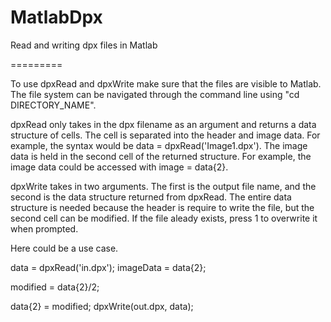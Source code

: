 MatlabDpx
=========

Read and writing dpx files in Matlab

=========

To use dpxRead and dpxWrite make sure that the files are visible to Matlab. The file system can be navigated through the command line using "cd DIRECTORY_NAME".

dpxRead only takes in the dpx filename as an argument and returns a data structure of cells. The cell is separated into the header and image data. For example, the syntax would be data = dpxRead('Image1.dpx'). The image data is held in the second cell of the returned structure. For example, the image data could be accessed with image = data{2}.

dpxWrite takes in two arguments. The first is the output file name, and the second is the data structure returned from dpxRead. The entire data structure is needed because the header is require to write the file, but the second cell can be modified. If the file aleady exists, press 1 to overwrite it when prompted.

Here could be a use case.

data = dpxRead('in.dpx');
imageData = data{2};

modified = data{2}/2;

data{2} = modified;
dpxWrite(out.dpx, data);
